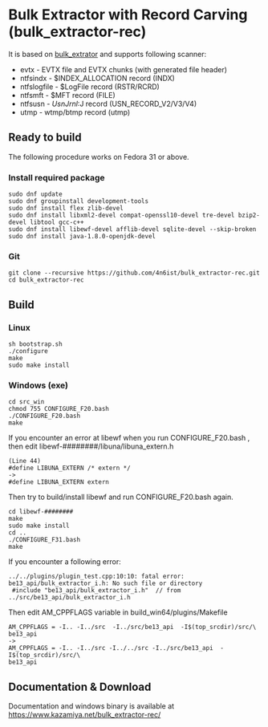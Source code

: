 # Bulk Extractor with Record Carving (bulk_extractor-rec)

It is based on [bulk_extrator](https://github.com/simsong/bulk_extractor) and supports following scanner: 

* evtx - EVTX file and EVTX chunks (with generated file header)
* ntfsindx - $INDEX_ALLOCATION record (INDX)
* ntfslogfile - $LogFile record (RSTR/RCRD)
* ntfsmft - $MFT record (FILE)
* ntfsusn - $UsnJrnl:$J record (USN_RECORD_V2/V3/V4) 
* utmp - wtmp/btmp record (utmp)

## Ready to build

The following procedure works on Fedora 31 or above.

### Install required package

```
sudo dnf update
sudo dnf groupinstall development-tools
sudo dnf install flex zlib-devel
sudo dnf install libxml2-devel compat-openssl10-devel tre-devel bzip2-devel libtool gcc-c++
sudo dnf install libewf-devel afflib-devel sqlite-devel --skip-broken
sudo dnf install java-1.8.0-openjdk-devel
```

### Git

```
git clone --recursive https://github.com/4n6ist/bulk_extractor-rec.git
cd bulk_extractor-rec
```

## Build

### Linux

```
sh bootstrap.sh
./configure
make
sudo make install
```

### Windows (exe)

```
cd src_win
chmod 755 CONFIGURE_F20.bash
./CONFIGURE_F20.bash
make
```

If you encounter an error at libewf when you run CONFIGURE_F20.bash , then edit libewf-########/libuna/libuna_extern.h

```
(Line 44)
#define LIBUNA_EXTERN /* extern */
->
#define LIBUNA_EXTERN extern
```

Then try to build/install libewf and run CONFIGURE_F20.bash again.

```
cd libewf-########
make
sudo make install
cd ..
./CONFIGURE_F31.bash
make
```

If you encounter a following error:

```
../../plugins/plugin_test.cpp:10:10: fatal error: be13_api/bulk_extractor_i.h: No such file or directory
 #include "be13_api/bulk_extractor_i.h"  // from ../src/be13_api/bulk_extractor_i.h
```

Then edit AM_CPPFLAGS variable in build_win64/plugins/Makefile

```
AM_CPPFLAGS = -I.. -I../src  -I../src/be13_api  -I$(top_srcdir)/src/\
be13_api
->
AM_CPPFLAGS = -I.. -I../src -I../../src -I../src/be13_api  -I$(top_srcdir)/src/\
be13_api
```


## Documentation & Download

Documentation and windows binary is available at https://www.kazamiya.net/bulk_extractor-rec/

